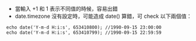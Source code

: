   * 當輸入 +1 和 1 表示不同值的時候，容易出錯
  * date.timezone 沒有設定時，可能造成 date() 算錯，可 check 以下兩個值：
```
echo date('Y-m-d H:i:s', 653410800); //1990-09-15 23:00:00
echo date('Y-m-d H:i:s', 653410799); //1990-09-15 22:59:59
```